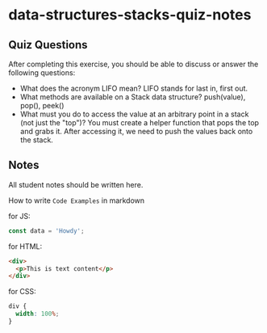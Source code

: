 # data-structures-stacks-quiz-notes

## Quiz Questions

After completing this exercise, you should be able to discuss or answer the following questions:

- What does the acronym LIFO mean?
  LIFO stands for last in, first out.
- What methods are available on a Stack data structure?
  push(value), pop(), peek()
- What must you do to access the value at an arbitrary point in a stack (not just the "top")?
  You must create a helper function that pops the top and grabs it. After accessing it, we need to
  push the values back onto the stack.

## Notes

All student notes should be written here.

How to write `Code Examples` in markdown

for JS:

```javascript
const data = 'Howdy';
```

for HTML:

```html
<div>
  <p>This is text content</p>
</div>
```

for CSS:

```css
div {
  width: 100%;
}
```
